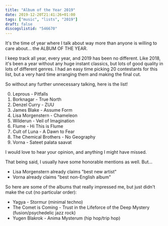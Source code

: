 ```yaml
---
title: "Album of the Year 2019"
date: 2019-12-20T21:41:26+01:00
tags: ["music", "lists", "2019"]
draft: false
discogslistid: "546670"
---
```

It's the time of year where I talk about way more than anyone is willing to care about... the ALBUM OF THE YEAR.

I keep track all year, every year, and 2019 has been no different. Like 2018, it's been a year without any huge instant classics, but lots of good quality in lots of different genres. I had an easy time picking 20 contestants for this list, but a very hard time arranging them and making the final cut.

So without any further unnecessary talking, here is the list!

0. Leprous - Pitfalls
0. Borknagar - True North
0. Denzel Curry - ZUU
0. James Blake - Assume Form
0. Lisa Morgenstern - Chameleon
0. Wilderun - Veil of Imagination
0. Flume - Hi This is Flume
0. Cult of Luna - A Dawn to Fear
0. The Chemical Brothers - No Geography
0. Vorna - Sateet palata saavat

I would love to hear your opinion, and anything I might have missed.

That being said, I usually have some honorable mentions as well. But...

+ Lisa Morgenstern already claims "best new artist"
+ Vorna already claims "best non-English album"

So here are some of the albums that really impressed me, but just didn't make the cut (no particular order):

+ Yagya - Stormur (minimal techno)
+ The Comet is Coming - Trust in the Lifeforce of the Deep Mystery (fusion/psychedelic jazz rock)
+ Yugen Blakrok - Anima Mysterum (hip hop/trip hop)
